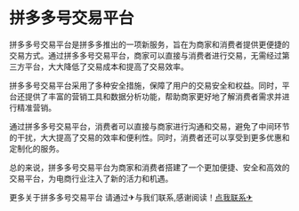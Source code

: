# 拼多多号交易平台

拼多多号交易平台是拼多多推出的一项新服务，旨在为商家和消费者提供更便捷的交易方式。通过拼多多号交易平台，商家可以直接与消费者进行交易，无需经过第三方平台，大大降低了交易成本和提高了交易效率。

拼多多号交易平台采用了多种安全措施，保障了用户的交易安全和权益。同时，平台还提供了丰富的营销工具和数据分析功能，帮助商家更好地了解消费者需求并进行精准营销。

通过拼多多号交易平台，消费者可以直接与商家进行沟通和交易，避免了中间环节的干扰，大大提高了交易的效率和便利性。同时，消费者还可以享受到更多优惠和定制化的服务。

总的来说，拼多多号交易平台为商家和消费者搭建了一个更加便捷、安全和高效的交易平台，为电商行业注入了新的活力和机遇。

更多关于拼多多号交易平台 请通过✈与我们联系,感谢阅读！[点我联系✈](https://ac.G208.com)
